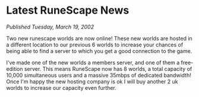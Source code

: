 # Latest RuneScape News
*Published Tuesday, March 19, 2002*

Two new runescape worlds are now online! These new worlds are hosted in a different location to our previous 6 worlds to increase your chances of being able to find a server to which you get a good connection to the game.

I've made one of the new worlds a members server, and one of them a free-edition server. This means RuneScape now has 8 worlds, a total capacity of 10,000 simultaneous users and a massive 35mbps of dedicated bandwidth! Once I'm happy the new hosting company is ok I will buy another 2 uk worlds to increase our capacity even further.
